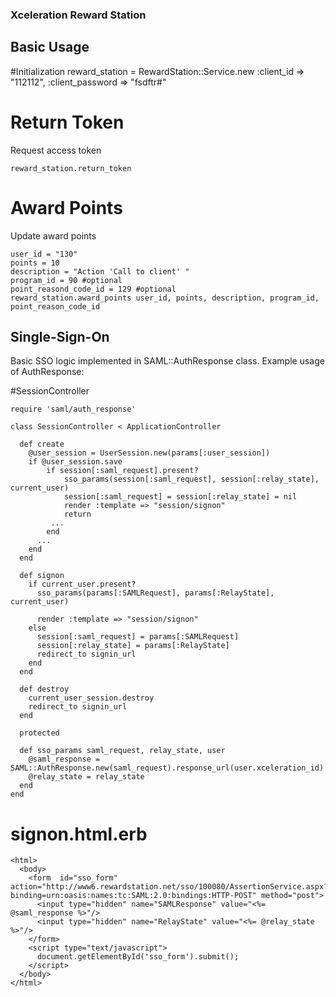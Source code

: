 ### Xceleration Reward Station


## Basic Usage

#Initialization
    reward_station = RewardStation::Service.new :client_id => "112112", :client_password => "fsdftr#"

# Return Token
Request access token

    reward_station.return_token

# Award Points
Update award points

    user_id = "130"
    points = 10
    description = "Action 'Call to client' "
    program_id = 90 #optional
    point_reasond_code_id = 129 #optional
    reward_station.award_points user_id, points, description, program_id, point_reason_code_id


## Single-Sign-On

Basic SSO logic implemented in SAML::AuthResponse class. Example usage of AuthResponse:

#SessionController

    require 'saml/auth_response'

    class SessionController < ApplicationController

      def create
        @user_session = UserSession.new(params[:user_session])
        if @user_session.save
            if session[:saml_request].present?
                sso_params(session[:saml_request], session[:relay_state], current_user)
                session[:saml_request] = session[:relay_state] = nil
                render :template => "session/signon"
                return
             ...
            end
          ...
        end
      end

      def signon
        if current_user.present?
          sso_params(params[:SAMLRequest], params[:RelayState], current_user)

          render :template => "session/signon"
        else
          session[:saml_request] = params[:SAMLRequest]
          session[:relay_state] = params[:RelayState]
          redirect_to signin_url
        end
      end

      def destroy
        current_user_session.destroy
        redirect_to signin_url
      end

      protected

      def sso_params saml_request, relay_state, user
        @saml_response = SAML::AuthResponse.new(saml_request).response_url(user.xceleration_id)
        @relay_state = relay_state
      end
    end

# signon.html.erb

    <html>
      <body>
        <form  id="sso_form" action="http://www6.rewardstation.net/sso/100080/AssertionService.aspx?binding=urn:oasis:names:tc:SAML:2.0:bindings:HTTP-POST" method="post">
          <input type="hidden" name="SAMLResponse" value="<%= @saml_response %>"/>
          <input type="hidden" name="RelayState" value="<%= @relay_state %>"/>
        </form>
        <script type="text/javascript">
          document.getElementById('sso_form').submit();
        </script>
      </body>
    </html>

